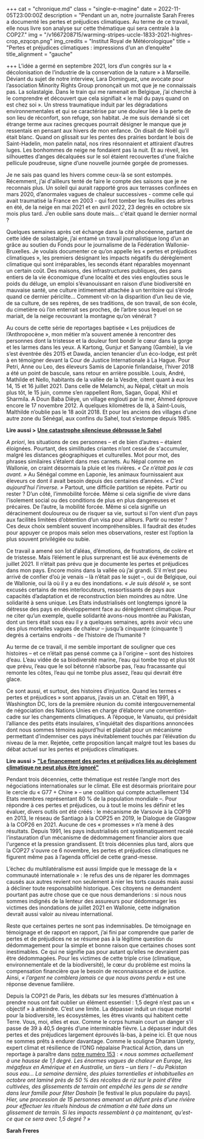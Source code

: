 +++
cat = "chronique.md"
class = "single-e-magine"
date = 2022-11-05T23:00:00Z
description = "Pendant un an, notre journaliste Sarah Freres a documenté les pertes et préjudices climatiques. Au terme de ce travail, elle nous livre son analyse sur cette thématique qui sera centrale à la COP27."
img = "/v1667208715/warming-stripes-uccle-1833-2021-highres-crop_ezqcqn.png"
img_credits = "Institut Royal de Météorologique"
title = "Pertes et préjudices climatiques : impressions d’un an d’enquête"
title_alignment = "gauche"

+++
L’idée a germé en septembre 2021, lors d’un congrès sur la « décolonisation de l’industrie de la conservation de la nature » à Marseille. Déviant du sujet de notre interview, Lara Dominguez, une avocate pour l’association Minority Rights Group prononçait un mot que je ne connaissais pas. La solastalgie. Dans le train qui me ramenait en Belgique, j’ai cherché à le comprendre et découvert que cela signifiait « le mal du pays quand on est chez soi ». Un stress traumatique induit par les dégradations environnementales et qui se caractérise par une douleur liée à la perte de son lieu de réconfort, son refuge, son habitat. Je me suis demandé si cet étrange terme aux racines grecques pourrait désigner le manque que je ressentais en pensant aux hivers de mon enfance. On disait de Noël qu’il était blanc. Quand on glissait sur les pentes des prairies bordant le bois de Saint-Hadelin, mon patelin natal, nos rires résonnaient et attiraient d’autres luges. Les bonhommes de neige ne fondaient pas la nuit. Et au réveil, les silhouettes d’anges décalquées sur le sol étaient recouvertes d’une fraîche pellicule poudreuse, signe d’une nouvelle journée gorgée de promesses.

Je ne sais pas quand les hivers comme ceux-là se sont estompés. Récemment, j’ai d'ailleurs tenté de faire le compte des saisons que je ne reconnais plus. Un soleil qui aurait rapporté gros aux terrasses confinées en mars 2020, d’anormales vagues de chaleur successives - comme celle qui avait traumatisé la France en 2003 - qui font tomber les feuilles des arbres en été, de la neige en mai 2021 et en avril 2022, 23 degrés en octobre six mois plus tard. J’en oublie sans doute mais... c'était quand le dernier normal ?

Quelques semaines après cet échange dans la cité phocéenne, partant de cette idée de solastalgie, j’ai entamé un travail journalistique long d’un an grâce au soutien du Fonds pour le journalisme de la Fédération Wallonie-Bruxelles. Je voulais documenter ce qu’on appelle les « pertes et préjudices climatiques », les premiers désignant les impacts négatifs du dérèglement climatique qui sont irréparables, les seconds étant réparables moyennant un certain coût. Des maisons, des infrastructures publiques, des pans entiers de la vie économique d’une localité et des vies englouties sous le poids du déluge, un emploi s’évanouissant en raison d’une biodiversité en mauvaise santé, une culture intimement attachée à un territoire qui s’érode quand ce dernier périclite... Comment vit-on la disparition d’un lieu de vie, de sa culture, de ses repères, de ses traditions, de son travail, de son école, du cimetière où l’on enterrait ses proches, de l’arbre sous lequel on se mariait, de la neige recouvrant la montagne qu’on vénérait ?

Au cours de cette série de reportages baptisée « Les préjudices de l’Anthropocène », mon métier m’a souvent amenée à rencontrer des personnes dont la tristesse et la douleur font bondir le cœur dans la gorge et les larmes dans les yeux. A Kartong, Gunjur et Sanyang (Gambie), la vie s’est éventrée dès 2015 et Dawda, ancien tenancier d’un éco-lodge, est prêt à en témoigner devant la Cour de Justice Internationale à La Hague. Pour Petri, Anne ou Leo, des éleveurs Samis de Laponie finlandaise, l’hiver 2018 a été un point de bascule, sans retour en arrière possible. Louis, André, Mathilde et Nello, habitants de la vallée de la Vesdre, citent quant à eux les 14, 15 et 16 juillet 2021. Dans celle de Melamchi, au Népal, c’était un mois plus tôt, le 15 juin, comme s’en rappellent Rom, Sagan, Gopal, Khil et Sharmila. A Doun Baba Dièye, un village englouti par la mer, Ahmed éprouve encore le 17 novembre 2012. À quelques kilomètres de là, à Saint-Louis, Malthilde n’oublie pas le 18 août 2018. Et pour les anciens des villages d’une autre zone du Sénégal, aux confins du Sahel, tout s’estompe depuis 1985.

**Lire aussi >** [**Une catastrophe silencieuse débrousse le Sahel**](https://www.imagine-magazine.com/libre-acces/reportage/une-catastrophe-silencieuse-debrousse-le-sahel/)

_A priori_, les situations de ces personnes – et de bien d’autres – étaient éloignées. Pourtant, des similitudes criantes n’ont cessé de s'accumuler, malgré les distances géographiques et culturelles. Mot pour mot, des phrases similaires s’étalent dans mes carnets. Au Népal comme en Wallonie, on craint désormais la pluie et les rivières. _« Ce n’était pas le cas avant. »_ Au Sénégal comme en Laponie, les animaux fournissaient aux éleveurs ce dont il avait besoin depuis des centaines d’années. _« C’est aujourd’hui l’inverse. »_ Partout, une difficile partition se répète. Partir ou rester ? D’un côté, l’immobilité forcée. Même si cela signifie de vivre dans l’isolement social ou des conditions de plus en plus dangereuses et précaires. De l’autre, la mobilité forcée. Même si cela signifie un déracinement douloureux ou de risquer sa vie, surtout si l’on vient d’un pays aux facilités limitées d’obtention d’un visa pour ailleurs. Partir ou rester ? Ces deux choix semblent souvent incompréhensibles. Il faudrait des études pour appuyer ce propos mais selon mes observations, rester est l’option la plus souvent privilégiée ou subie.

Ce travail a amené son lot d’aléas, d’émotions, de frustrations, de colère et de tristesse. Mais l’élément le plus surprenant est lié aux événements de juillet 2021. Il n’était pas prévu que je documente les pertes et préjudices dans mon pays. Encore moins dans la vallée où j’ai grandi. S’il m’est peu arrivé de confier d’où je venais – là n’était pas le sujet –, oui de Belgique, oui de Wallonie, oui là où il y a eu des inondations. _« Je suis désolé »,_ se sont excusés certains de mes interlocuteurs, ressortissants de pays aux capacités d’adaptation et de reconstruction bien moindres au nôtre. Une solidarité à sens unique. Les Etats industrialisés ont longtemps ignoré la détresse des pays en développement face au dérèglement climatique. Pour ne citer qu’un exemple, quelle solidarité avons-nous montrée au Pakistan, dont un tiers était sous eau il y a quelques semaines, après avoir vécu une des plus mortelles vagues de chaleur – jusqu’à cinquante (cinquante !) degrés à certains endroits - de l’histoire de l’humanité ?

Au terme de ce travail, il me semble important de souligner que ces histoires – et ce n’était pas pensé comme ça à l'origine – sont des histoires d’eau. L’eau vidée de sa biodiversité marine, l’eau qui tombe trop et plus tôt que prévu, l’eau que le sol bétonné n’absorbe pas, l’eau fracassante qui remonte les côtes, l’eau qui ne tombe plus assez, l’eau qui devrait être glace. 

Ce sont aussi, et surtout, des histoires d’injustice. Quand les termes « pertes et préjudices » sont apparus, j’avais un an. C’était en 1991, à Washington DC, lors de la première réunion du comité intergouvernemental de négociation des Nations Unies en charge d’élaborer une convention-cadre sur les changements climatiques. A l’époque, le Vanuatu, qui présidait l’alliance des petits états insulaires, s’inquiétait des disparitions annoncées dont nous sommes témoins aujourd’hui et plaidait pour un mécanisme permettant d’indemniser ces pays inévitablement touchés par l’élévation du niveau de la mer. Rejetée, cette proposition lançait malgré tout les bases du débat actuel sur les pertes et préjudices climatiques.

**Lire aussi >** [**"Le financement des pertes et préjudices liés au dérèglement climatique ne peut plus être ignoré"**](https://www.imagine-magazine.com/libre-acces/interview/rebecca-thissen-la-demande-de-financement-des-pertes-et-prejudices-lies-aux-dereglements-climatiques-ne-peut-plus-etre-ignoree/)

Pendant trois décennies, cette thématique est restée l’angle mort des négociations internationales sur le climat. Elle est désormais prioritaire pour le cercle du « G77 + Chine » – une coalition qui compte actuellement 134 Etats membres représentant 80 % de la population mondiale –. Pour répondre à ces pertes et préjudices, ou à tout le moins les définir et les évaluer, divers outils ont été créés : le mécanisme de Varsovie à la COP19 en 2013, le réseau de Santiago à la COP25 en 2019, le Dialogue de Glasgow à la COP26 en 2021. Aucune de ces « promesses » n’a mené à des résultats. Depuis 1991, les pays industrialisés ont systématiquement recalé l’instauration d’un mécanisme de dédommagement financier alors que l'urgence et la pression grandissent. Et trois décennies plus tard, alors que la COP27 s'ouvre ce 6 novembre, les pertes et préjudices climatiques ne figurent même pas à l’agenda officiel de cette grand-messe.

L’échec du multilatéralisme est aussi limpide que le message de la « communauté internationale » : le refus des uns de réparer les dommages causés aux autres revient non seulement à nier les torts causés mais aussi à décliner toute responsabilité historique. Ces citoyens ne demandent pourtant pas autre chose que ce que nous demanderions : si nous nous sommes indignés de la lenteur des assureurs pour dédommager les victimes des inondations de juillet 2021 en Wallonie, cette indignation devrait aussi valoir au niveau international.

Reste que certaines pertes ne sont pas indemnisables. De témoignage en témoignage et de rapport en rapport, j’ai fini par comprendre que parler de pertes et de préjudices ne se résume pas à la légitime question du dédommagement pour la simple et bonne raison que certaines choses sont inestimables. Ce qui ne signifie pas pour autant qu’elles ne devraient pas être dédommagées. Pour les victimes de cette triple crise (climatique, environnementale et de la biodiversité), le cœur du problème est moins la compensation financière que le besoin de reconnaissance et de justice. Ainsi, _« l’argent ne comblera jamais ce que nous avons perdu »_ est une réponse devenue familière.

Depuis la COP21 de Paris, les débats sur les mesures d’atténuation à prendre nous ont fait oublier un élément essentiel : 1,5 degré n’est pas un « objectif » à atteindre. C’est une limite. La dépasser induit un risque mortel pour la biodiversité, les écosystèmes, les êtres vivants qui habitent cette Terre. Vous, moi, elles et eux. Comme le corps humain court un danger s’il passe de 39 à 40,5 degrés d’une interminable fièvre. La dépasser induit des pertes et des préjudices largement éprouvés là-bas, à peine ici. Et que nous ne sommes prêts à endurer davantage. Comme le souligne Dharam Uprety, expert climat et résilience de l’ONG népalaise Practical Action, dans un reportage à paraître dans [notre numéro 153](https://kiosque.imagine-magazine.com/) : _« nous sommes actuellement à une hausse de 1,1 degré. Les énormes vagues de chaleur en Europe, les mégafeux en Amérique et en Australie, un tiers – un tiers ! – du Pakistan sous eau… La semaine dernière, des pluies torrentielles et inhabituelles en octobre ont laminé près de 50 % des récoltes de riz sur le point d’être cultivées, des glissements de terrain ont empêché les gens de se rendre dans leur famille pour fêter Dashain_ \[le festival le plus populaire du pays\]. _Hier, une procession de 15 personnes amenant un défunt près d’une rivière pour effectuer les rituels hindous de crémation a été tuée dans un glissement de terrain. Si les impacts ressemblent à ça maintenant, qu’est-ce que ce sera avec 1,5 degré ? »_

**Sarah Freres**